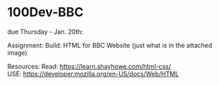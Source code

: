# 100Dev-BBC
due Thursday - Jan. 20th: 

Assignment:
Build: HTML for BBC Website (just what is in the attached image)

Resources:
Read: https://learn.shayhowe.com/html-css/  
USE: https://developer.mozilla.org/en-US/docs/Web/HTML
